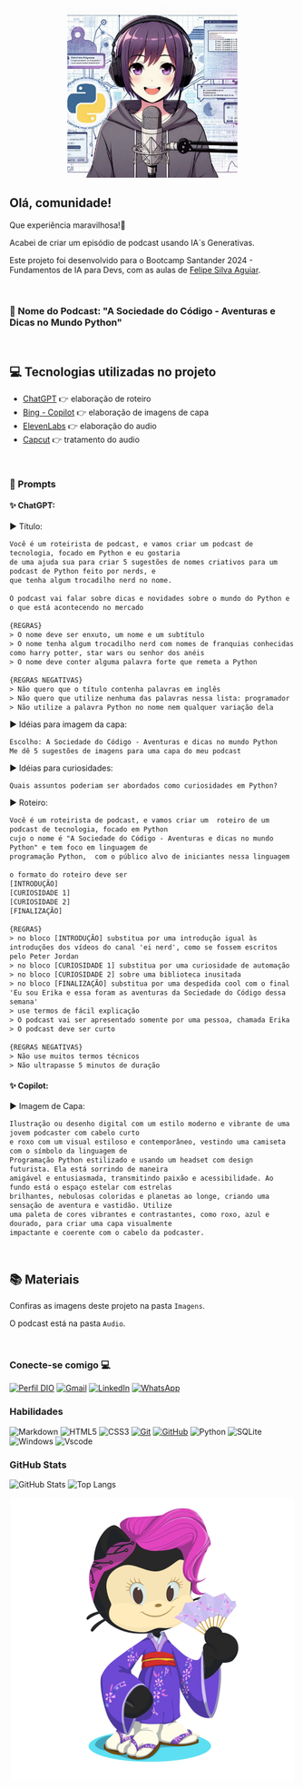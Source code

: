 <div align="center">
<img src="Imagens/_24ecf22f-1813-4b3c-8529-58d8a3ed5e55.jpeg" width="300" height="300"/>
</div>

## Olá, comunidade!

Que experiência maravilhosa!🎉

Acabei de criar um episódio de podcast usando IA´s Generativas.

Este projeto foi desenvolvido para o Bootcamp Santander 2024 - Fundamentos de IA para Devs, com as aulas de [Felipe Silva Aguiar](https://www.linkedin.com/in/ACoAABLpUBgBQzTIZyVSL0M4NMZu0mXvv5wCRQ8).

&nbsp;

### 🎵 Nome do Podcast: "A Sociedade do Código - Aventuras e Dicas no Mundo Python"

&nbsp;

## 💻 Tecnologias utilizadas no projeto

- [ChatGPT](https://chat.openai.com/) 👉 elaboração de roteiro
- [Bing - Copilot](https://www.bing.com/images/create?cc=br) 👉 elaboração de imagens de capa
- [ElevenLabs](https://elevenlabs.io/) 👉 elaboração do audio
- [Capcut](www.capcut.com) 👉 tratamento do audio

&nbsp;

### 🧠 Prompts

#### ✨ ChatGPT:

▶️ Título:

    Você é um roteirista de podcast, e vamos criar um podcast de tecnologia, focado em Python e eu gostaria
    de uma ajuda sua para criar 5 sugestões de nomes criativos para um podcast de Python feito por nerds, e 
    que tenha algum trocadilho nerd no nome.
    
    O podcast vai falar sobre dicas e novidades sobre o mundo do Python e o que está acontecendo no mercado
    
    {REGRAS}
    > O nome deve ser enxuto, um nome e um subtítulo
    > O nome tenha algum trocadilho nerd com nomes de franquias conhecidas como harry potter, star wars ou senhor dos anéis
    > O nome deve conter alguma palavra forte que remeta a Python
    
    {REGRAS NEGATIVAS}
    > Não quero que o título contenha palavras em inglês
    > Não quero que utilize nenhuma das palavras nessa lista: programador
    > Não utilize a palavra Python no nome nem qualquer variação dela

▶️ Idéias para imagem da capa:

    Escolho: A Sociedade do Código - Aventuras e dicas no mundo Python
    Me dê 5 sugestões de imagens para uma capa do meu podcast

▶️ Idéias para curiosidades:

    Quais assuntos poderiam ser abordados como curiosidades em Python?

▶️ Roteiro:

    Você é um roteirista de podcast, e vamos criar um  roteiro de um podcast de tecnologia, focado em Python
    cujo o nome é "A Sociedade do Código - Aventuras e dicas no mundo Python" e tem foco em linguagem de 
    programação Python,  com o público alvo de iniciantes nessa linguagem
    
    o formato do roteiro deve ser
    [INTRODUÇÃO]
    [CURIOSIDADE 1]
    [CURIOSIDADE 2]
    [FINALIZAÇÃO]
    
    {REGRAS}
    > no bloco [INTRODUÇÃO] substitua por uma introdução igual às introduções dos vídeos do canal 'ei nerd', como se fossem escritos pelo Peter Jordan
    > no bloco [CURIOSIDADE 1] substitua por uma curiosidade de automação
    > no bloco [CURIOSIDADE 2] sobre uma biblioteca inusitada
    > no bloco [FINALIZAÇÃO] substitua por uma despedida cool com o final 'Eu sou Erika e essa foram as aventuras da Sociedade do Código dessa semana'
    > use termos de fácil explicação
    > O podcast vai ser apresentado somente por uma pessoa, chamada Erika
    > O podcast deve ser curto
    
    {REGRAS NEGATIVAS}
    > Não use muitos termos técnicos
    > Não ultrapasse 5 minutos de duração

#### ✨ Copilot:

▶️ Imagem de Capa:

    Ilustração ou desenho digital com um estilo moderno e vibrante de uma jovem podcaster com cabelo curto 
    e roxo com um visual estiloso e contemporâneo, vestindo uma camiseta com o símbolo da linguagem de 
    Programação Python estilizado e usando um headset com design futurista. Ela está sorrindo de maneira 
    amigável e entusiasmada, transmitindo paixão e acessibilidade. Ao fundo está o espaço estelar com estrelas 
    brilhantes, nebulosas coloridas e planetas ao longe, criando uma sensação de aventura e vastidão. Utilize 
    uma paleta de cores vibrantes e contrastantes, como roxo, azul e dourado, para criar uma capa visualmente 
    impactante e coerente com o cabelo da podcaster.

&nbsp;

## 📚 Materiais

Confiras as imagens deste projeto na pasta `Imagens`.

O podcast está na pasta `Audio`.


&nbsp;

### Conecte-se comigo 💻

[![Perfil DIO](https://img.shields.io/badge/-Meu%20Perfil%20na%20DIO-30A3DC?style=for-the-badge)](https://web.dio.me/users/erikita_vaz?tab=achievements)
[![Gmail](https://img.shields.io/badge/Gmail-333333?style=for-the-badge&logo=gmail&logoColor=red)](mailto:erikita.vaz@gmail.com)
[![LinkedIn](https://img.shields.io/badge/-LinkedIn-000?style=for-the-badge&logo=linkedin&logoColor=30A3DC)](https://www.linkedin.com/in/erika-vaz-cravo-774618113/)
[![WhatsApp](https://img.shields.io/badge/WhatsApp-25D366?style=for-the-badge&logo=whatsapp&logoColor=white)](https://wa.me/55+016+988045911)

### Habilidades

![Markdown](https://img.shields.io/badge/Markdown-000?style=for-the-badge&logo=markdown)
![HTML5](https://img.shields.io/badge/HTML-000?style=for-the-badge&logo=html5&logoColor=30A3DC)
![CSS3](https://img.shields.io/badge/CSS3-000?style=for-the-badge&logo=css3&logoColor=E94D5F)
[![Git](https://img.shields.io/badge/Git-000?style=for-the-badge&logo=git&logoColor=E94D5F)](https://git-scm.com/doc)
[![GitHub](https://img.shields.io/badge/GitHub-000?style=for-the-badge&logo=github&logoColor=30A3DC)](https://docs.github.com/)
![Python](https://img.shields.io/badge/python-3670A0?style=for-the-badge&logo=python&logoColor=ffdd54)
![SQLite](https://img.shields.io/badge/SQLite-000?style=for-the-badge&logo=sqlite&logoColor=07405E)
![Windows](https://img.shields.io/badge/Windows-000?style=for-the-badge&logo=windows&logoColor=2CA5E0)
![Vscode](https://img.shields.io/badge/Vscode-007ACC?style=for-the-badge&logo=visual-studio-code&logoColor=white) 

### GitHub Stats

![GitHub Stats](https://github-readme-stats.vercel.app/api?username=ErikaVazCravo&theme=transparent&bg_color=000&border_color=30A3DC&show_icons=true&icon_color=30A3DC&title_color=E94D5F&text_color=FFF)
![Top Langs](https://github-readme-stats-git-masterrstaa-rickstaa.vercel.app/api/top-langs/?username=ErikaVazCravo&bg_color=000&border_color=30A3DC&title_color=E94D5F&text_color=FFF)

<div align="center">
<img src="Imagens/octocat-micro.png"/>
</div>
